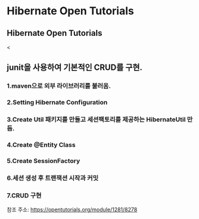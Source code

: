 # Hibernate Open Tutorials
## Hibernate Open Tutorials 
<
## junit을 사용하여 기본적인 CRUD를 구현.

### 1.maven으로 외부 라이브러리를 불러옴.
### 2.Setting Hibernate Configuration
### 3.Create Util 패키지를 만들고 세션팩토리를 제공하는 HibernateUtil 만듬. 
### 4.Create @Entity Class
### 5.Create SessionFactory
### 6.세션 생성 후 트랜잭션 시작과 커밋
### 7.CRUD 구현






















참조 주소: https://opentutorials.org/module/1281/8278
